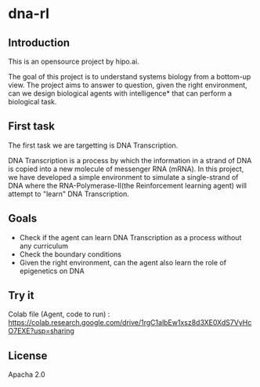 # dna-rl

## Introduction 
This is an opensource project by hipo.ai.

The goal of this project is to understand systems biology from a bottom-up view. The project aims to answer to question, given the right environment, can we design biological agents with intelligence* that can perform a biological task.

## First task
The first task we are targetting is DNA Transcription.

DNA Transcription is a process by which the information in a strand of DNA is copied into a new molecule of messenger RNA (mRNA). In this project, we have developed a simple environment to simulate a single-strand of DNA where the RNA-Polymerase-II(the Reinforcement learning agent) will attempt to "learn" DNA Transcription.

## Goals
- Check if the agent can learn DNA Transcription as a process without any curriculum
- Check the boundary conditions
- Given the right environment, can the agent also learn the role of epigenetics on DNA

## Try it
Colab file (Agent, code to run) : https://colab.research.google.com/drive/1rgC1albEw1xsz8d3XE0XdS7VyHcO7EXE?usp=sharing

## License
Apacha 2.0
